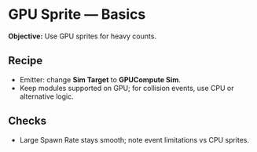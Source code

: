# GPU Sprite — Basics
**Objective:** Use GPU sprites for heavy counts.
## Recipe
- Emitter: change **Sim Target** to **GPUCompute Sim**.
- Keep modules supported on GPU; for collision events, use CPU or alternative logic.
## Checks
- Large Spawn Rate stays smooth; note event limitations vs CPU sprites.
